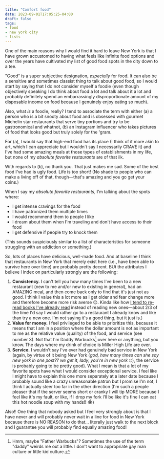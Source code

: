 ```yaml
---
title: "Comfort food"
date: 2023-09-01T17:05:25-04:00
draft: false
tags: 
- food
- new york city
- lists
---
```


One of the main reasons why I would find it hard to leave New York is that I have grown accustomed to having what feels like infinite food options and over the years have cultivated my list of good food spots in the city down to a tee. 

"Good" is a super subjective designation, _especially_ for food. It can also be a sensitive and sometimes classist thing to talk about good food, so I would start by saying that I do not consider myself a foodie (even though objectively speaking I do think about food a lot and talk about it a lot and probably definitely spend an embarrassingly disproportionate amount of my disposable income on food because I genuinely enjoy eating so much).

Also, what _is_ a foodie, really? I tend to associate the term with either (a) a person who is a bit snooty about food and is obsessed with gourmet Michelin star restaurants that serve tiny portions and try to be gastronomical and whatnot, (b) an Instagram influencer who takes pictures of food that looks good but truly solely for the 'gram.  

For (a), I would say that high-end food has its place (I think of it more akin to art, which I can appreciate but I wouldn't say I necessarily CRAVE it) and I've had some amazing meals at those types of establishments in my life, but none of my _absolute favorite restaurants_ are of that ilk. 

With regards to (b), no thank you. That just makes me sad. Some of the best food I've had is ugly food. Life is too short! (No shade to people who can make a living off of that, though—that's amazing and you go get your coins.)

When I say my _absolute favorite restaurants_, I'm talking about the spots where:
* I get intense cravings for the food
* I have patronized them multiple times
* I would recommend them to people I like
* I dream about them when I'm traveling and don't have access to their food
* I get defensive if people try to knock them

(This sounds suspiciously similar to a list of characteristics for someone struggling with an addiction or something.)

So, lots of places have delicious, well-made food. And at baseline I think that restaurants in New York that merely exist here (i.e., have been able to survive here over time) are probably pretty decent. BUt the attributes I believe I index on particularly strongly are the following:

1. **Consistency.** I can't tell you how many times I've been to a new restaurant (new to me and/or new to existing in general), had an AMAZING meal, and then come back only to find that it's just not as good. I think I value this a lot more as I get older and fear change more and therefore become more risk averse 😔. Kinda like how [I tend to re-read books I've already read](../re-re-reading/) instead of reading new ones—about 2/3 of the time I'd say I would rather go to a restaurant I already know and like than try a new one. I'm not saying it's a good thing, but it just is.) 
2. **Value for money.** I feel privileged to be able to prioritize this, because it means that I am in a position where the dollar amount is not as important to me as the relative value (quality) of the food, and service (see number 3). Not that I'm Daddy Warbucks[^1] over here or anything, but you know. The days where my drink of choice is Miller High Life are over.
3. **Service.** I wouldn't say I've ever had genuinely bad service in New York (again, by virtue of it being New York (_god, how many times can she say new york in one post?? we get it, lady, you're in new york_ 🙄), the service is probably going to be pretty good). What I mean is that a lot of my favorite spots have what I would consider exceptional service. I feel like I might have to explain this one more separately at a later date because I probably sound like a crazy unreasonable patron but I promise I'm not, I think I actually steer too far in the other direction (I'm such a people pleaser that if the server seems short or cranky I will tip MORE because I feel like it's my fault, or like, if I drop my fork I'll be like it's fine I can eat this hot noodle soup with my hands!! 😭)

Also!! One thing that nobody asked but I feel very strongly about is that I have never and will probably never wait in a line for food in New York because there is NO REASON to do that... literally just walk to the next block and I guarantee you will probably find equally amazing food!

[^1]: Hmm, maybe "Father Warbucks"? Sometimes the use of the term "daddy" weirds me out a little. I don't want to appropriate gay man culture or little kid culture.
